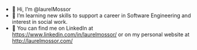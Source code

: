 - 👋 Hi, I’m @laurelMossor
- 🌱 I’m learning new skills to support a career in Software Engineering and interest in social work. 
- 💎 You can find me on LinkedIn at https://www.linkedin.com/in/laurelmossor/ or on my personal website at http://laurelmossor.com/

